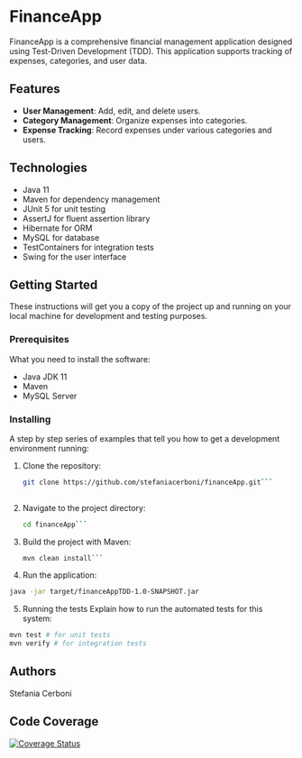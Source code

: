 # FinanceApp

FinanceApp is a comprehensive financial management application designed using Test-Driven Development (TDD). This application supports tracking of expenses, categories, and user data.

## Features

- **User Management**: Add, edit, and delete users.
- **Category Management**: Organize expenses into categories.
- **Expense Tracking**: Record expenses under various categories and users.

## Technologies

- Java 11
- Maven for dependency management
- JUnit 5 for unit testing
- AssertJ for fluent assertion library
- Hibernate for ORM
- MySQL for database
- TestContainers for integration tests
- Swing for the user interface

## Getting Started

These instructions will get you a copy of the project up and running on your local machine for development and testing purposes.

### Prerequisites

What you need to install the software:

- Java JDK 11
- Maven
- MySQL Server

### Installing

A step by step series of examples that tell you how to get a development environment running:

1. Clone the repository:
   ```bash
   git clone https://github.com/stefaniacerboni/financeApp.git```
  
2. Navigate to the project directory:
   ```bash
   cd financeApp```

3. Build the project with Maven:
   ```bash
   mvn clean install```

4. Run the application:
```bash
java -jar target/financeAppTDD-1.0-SNAPSHOT.jar
```

5. Running the tests
Explain how to run the automated tests for this system:

```bash
mvn test # for unit tests
mvn verify # for integration tests
```

## Authors
Stefania Cerboni 

## Code Coverage

[![Coverage Status](https://coveralls.io/repos/github/stefaniacerboni/financeApp/badge.svg)](https://coveralls.io/github/stefaniacerboni/financeApp)
